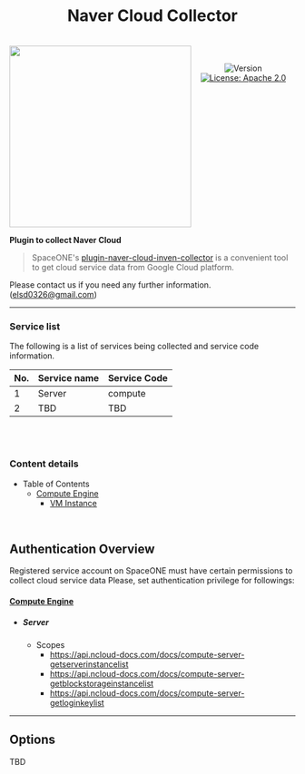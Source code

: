 <h1 align="center">Naver Cloud Collector</h1>  

<br/>  
<div align="center" style="display:flex;">  
  <img width="320" src="https://www.dotnetpia.co.kr/wp-content/uploads/2021/04/ncp-logo-3-8.png">
  <p> 
    <br>
    <img alt="Version"  src="https://img.shields.io/badge/version-0.1.0-blue.svg?cacheSeconds=2592000"  />    
    <a href="https://www.apache.org/licenses/LICENSE-2.0"  target="_blank"><img alt="License: Apache 2.0"  src="https://img.shields.io/badge/License-Apache 2.0-yellow.svg" /></a> 
  </p> 
</div>    

**Plugin to collect Naver Cloud**

> SpaceONE's [plugin-naver-cloud-inven-collector](https://github.com/kiku99/plugin-naver-cloud-service-inven-collector) is a convenient tool to
get cloud service data from Google Cloud platform.



Please contact us if you need any further information. (<elsd0326@gmail.com>)

---


### Service list

The following is a list of services being collected and service code information.

|No.| Service name    | Service Code |
|---|-----------------|--------------|
|1| Server          | compute      |
|2| TBD             | TBD          |


<br>
<br>

### Content details

* Table of Contents
    * [Compute Engine](#compute-engine)
        * [VM Instance](#vm-instance)

<br>

## Authentication Overview
Registered service account on SpaceONE must have certain permissions to collect cloud service data
Please, set authentication privilege for followings:

#### [Compute Engine](https://cloud.google.com/compute/docs/apis)

- ##### Server
    - Scopes
        - https://api.ncloud-docs.com/docs/compute-server-getserverinstancelist
        - https://api.ncloud-docs.com/docs/compute-server-getblockstorageinstancelist
        - https://api.ncloud-docs.com/docs/compute-server-getloginkeylist



---

## Options

TBD